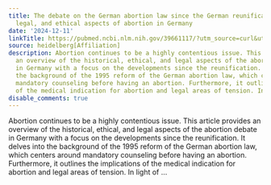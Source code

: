 ```yaml
---
title: The debate on the German abortion law since the German reunification-historical,
  legal, and ethical aspects of abortion in Germany
date: '2024-12-11'
linkTitle: https://pubmed.ncbi.nlm.nih.gov/39661117/?utm_source=curl&utm_medium=rss&utm_campaign=pubmed-2&utm_content=1FakS-2QOkCT8HsMOQP1bCRQ4YzyumYOmxmF0moLsQ3dFB1E9V&fc=20220326224207&ff=20241211171330&v=2.18.0.post9+e462414
source: heidelberg[Affiliation]
description: Abortion continues to be a highly contentious issue. This article provides
  an overview of the historical, ethical, and legal aspects of the abortion debate
  in Germany with a focus on the developments since the reunification. It delves into
  the background of the 1995 reform of the German abortion law, which centers around
  mandatory counseling before having an abortion. Furthermore, it outlines the implications
  of the medical indication for abortion and legal areas of tension. In light of ...
disable_comments: true
---
```

Abortion continues to be a highly contentious issue. This article provides an overview of the historical, ethical, and legal aspects of the abortion debate in Germany with a focus on the developments since the reunification. It delves into the background of the 1995 reform of the German abortion law, which centers around mandatory counseling before having an abortion. Furthermore, it outlines the implications of the medical indication for abortion and legal areas of tension. In light of ...